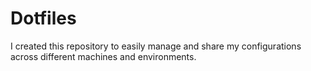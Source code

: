 # Dotfiles

I created this repository to easily manage and share my configurations across different machines and environments.

